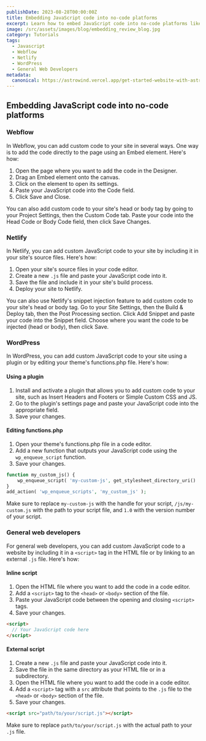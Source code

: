 ```yaml
---
publishDate: 2023-08-28T00:00:00Z
title: Embedding JavaScript code into no-code platforms
excerpt: Learn how to embed JavaScript code into no-code platforms like Webflow, Netlify, WordPress, and more with this straightforward and helpful guide. From using plugins and custom code to editing functions.php and adding inline or external scripts, this guide has got you covered. Follow the step-by-step instructions and start embedding JavaScript code into your website today.
image: /src/assets/images/blog/embedding_review_blog.jpg
category: Tutorials
tags:
  - Javascript
  - Webflow
  - Netlify
  - WordPress
  - General Web Developers
metadata:
  canonical: https://astrowind.vercel.app/get-started-website-with-astro-tailwind-css
---
```


## Embedding JavaScript code into no-code platforms

### Webflow

In Webflow, you can add custom code to your site in several ways. One way is to add the code directly to the page using an Embed element. Here's how:

1. Open the page where you want to add the code in the Designer.
2. Drag an Embed element onto the canvas.
3. Click on the element to open its settings.
4. Paste your JavaScript code into the Code field.
5. Click Save and Close.

You can also add custom code to your site's head or body tag by going to your Project Settings, then the Custom Code tab. Paste your code into the Head Code or Body Code field, then click Save Changes.

### Netlify

In Netlify, you can add custom JavaScript code to your site by including it in your site's source files. Here's how:

1. Open your site's source files in your code editor.
2. Create a new `.js` file and paste your JavaScript code into it.
3. Save the file and include it in your site's build process.
4. Deploy your site to Netlify.

You can also use Netlify's snippet injection feature to add custom code to your site's head or body tag. Go to your Site Settings, then the Build & Deploy tab, then the Post Processing section. Click Add Snippet and paste your code into the Snippet field. Choose where you want the code to be injected (head or body), then click Save.

### WordPress

In WordPress, you can add custom JavaScript code to your site using a plugin or by editing your theme's functions.php file. Here's how:

#### Using a plugin

1. Install and activate a plugin that allows you to add custom code to your site, such as Insert Headers and Footers or Simple Custom CSS and JS.
2. Go to the plugin's settings page and paste your JavaScript code into the appropriate field.
3. Save your changes.

#### Editing functions.php

1. Open your theme's functions.php file in a code editor.
2. Add a new function that outputs your JavaScript code using the `wp_enqueue_script` function.
3. Save your changes.

```php
function my_custom_js() {
    wp_enqueue_script( 'my-custom-js', get_stylesheet_directory_uri() . '/js/my-custom.js', array(), '1.0', true );
}
add_action( 'wp_enqueue_scripts', 'my_custom_js' );
```

Make sure to replace `my-custom-js` with the handle for your script, `/js/my-custom.js` with the path to your script file, and `1.0` with the version number of your script.

### General web developers

For general web developers, you can add custom JavaScript code to a website by including it in a `<script>` tag in the HTML file or by linking to an external `.js` file. Here's how:

#### Inline script

1. Open the HTML file where you want to add the code in a code editor.
2. Add a `<script>` tag to the `<head>` or `<body>` section of the file.
3. Paste your JavaScript code between the opening and closing `<script>` tags.
4. Save your changes.

```html
<script>
  // Your JavaScript code here
</script>
```

#### External script

1. Create a new `.js` file and paste your JavaScript code into it.
2. Save the file in the same directory as your HTML file or in a subdirectory.
3. Open the HTML file where you want to add the code in a code editor.
4. Add a `<script>` tag with a `src` attribute that points to the `.js` file to the `<head>` or `<body>` section of the file.
5. Save your changes.

```html
<script src="path/to/your/script.js"></script>
```

Make sure to replace `path/to/your/script.js` with the actual path to your `.js` file.
